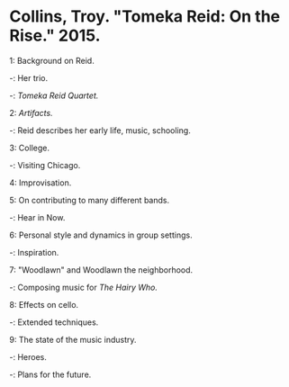 # Collins, Troy. "Tomeka Reid: On the Rise." 2015.

1: Background on Reid.  

-: Her trio.  

-: *Tomeka Reid Quartet.*  

2: *Artifacts.*  

-: Reid describes her early life, music, schooling.  

3: College.  

-: Visiting Chicago.  

4: Improvisation.  

5: On contributing to many different bands.  

-: Hear in Now.  

6: Personal style and dynamics in group settings.  

-: Inspiration.  

7: "Woodlawn" and Woodlawn the neighborhood.  

-: Composing music for *The Hairy Who.*  

8: Effects on cello.  

-: Extended techniques.  

9: The state of the music industry.  

-: Heroes.  

-: Plans for the future.  


